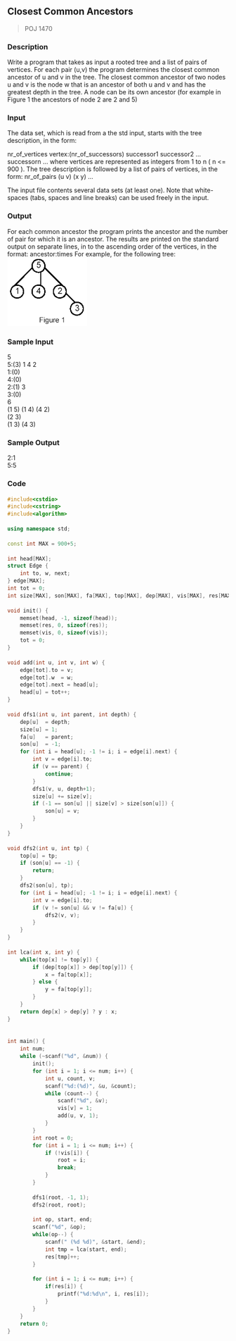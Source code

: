 ## Closest Common Ancestors 
> POJ 1470

### Description
Write a program that takes as input a rooted tree and a list of pairs of vertices. For each pair (u,v) the program determines the closest common ancestor of u and v in the tree. The closest common ancestor of two nodes u and v is the node w that is an ancestor of both u and v and has the greatest depth in the tree. A node can be its own ancestor (for example in Figure 1 the ancestors of node 2 are 2 and 5)

### Input
The data set, which is read from a the std input, starts with the tree description, in the form: 

nr_of_vertices 
vertex:(nr_of_successors) successor1 successor2 ... successorn 
... 
where vertices are represented as integers from 1 to n ( n <= 900 ). The tree description is followed by a list of pairs of vertices, in the form: 
nr_of_pairs 
(u v) (x y) ... 

The input file contents several data sets (at least one). 
Note that white-spaces (tabs, spaces and line breaks) can be used freely in the input.

### Output
For each common ancestor the program prints the ancestor and the number of pair for which it is an ancestor. The results are printed on the standard output on separate lines, in to the ascending order of the vertices, in the format: ancestor:times 
For example, for the following tree:   
<img src="../img/Closest_Common_Ancestors.jpg">

### Sample Input
5  
5:(3) 1 4 2  
1:(0)  
4:(0)  
2:(1) 3  
3:(0)  
6  
(1 5) (1 4) (4 2)  
      (2 3)  
(1 3) (4 3)  

### Sample Output
2:1  
5:5  

### Code
```cpp
#include<cstdio>
#include<cstring>
#include<algorithm>

using namespace std;

const int MAX = 900+5;

int head[MAX];
struct Edge {
    int to, w, next;
} edge[MAX];
int tot = 0;
int size[MAX], son[MAX], fa[MAX], top[MAX], dep[MAX], vis[MAX], res[MAX];

void init() {
    memset(head, -1, sizeof(head));
    memset(res, 0, sizeof(res));
    memset(vis, 0, sizeof(vis));
    tot = 0;
}

void add(int u, int v, int w) {
    edge[tot].to = v;
    edge[tot].w  = w;
    edge[tot].next = head[u];
    head[u] = tot++;
}

void dfs1(int u, int parent, int depth) {
    dep[u]  = depth;
    size[u] = 1;
    fa[u]   = parent;
    son[u]  = -1;
    for (int i = head[u]; -1 != i; i = edge[i].next) {
        int v = edge[i].to;
        if (v == parent) {
            continue;
        }
        dfs1(v, u, depth+1);
        size[u] += size[v];
        if (-1 == son[u] || size[v] > size[son[u]]) {
            son[u] = v;
        }
    }
}

void dfs2(int u, int tp) {
    top[u] = tp;
    if (son[u] == -1) {
        return;
    }
    dfs2(son[u], tp);
    for (int i = head[u]; -1 != i; i = edge[i].next) {
        int v = edge[i].to;
        if (v != son[u] && v != fa[u]) {
            dfs2(v, v);
        }
    }
}

int lca(int x, int y) {
    while(top[x] != top[y]) {
        if (dep[top[x]] > dep[top[y]]) {
            x = fa[top[x]];
        } else {
            y = fa[top[y]];
        }
    }
    return dep[x] > dep[y] ? y : x;
}


int main() {
    int num;
    while (~scanf("%d", &num)) {
        init();
        for (int i = 1; i <= num; i++) {
            int u, count, v;
            scanf("%d:(%d)", &u, &count);
            while (count--) {
                scanf("%d", &v);
                vis[v] = 1;
                add(u, v, 1);
            }
        }
        int root = 0;
        for (int i = 1; i <= num; i++) {
            if (!vis[i]) {
                root = i;
                break;
            }
        }

        dfs1(root, -1, 1);
        dfs2(root, root);
        
        int op, start, end;
        scanf("%d", &op);
        while(op--) {
            scanf(" (%d %d)", &start, &end);
            int tmp = lca(start, end);
            res[tmp]++;
        }

        for (int i = 1; i <= num; i++) {
            if(res[i]) {
                printf("%d:%d\n", i, res[i]);
            }
        }
    }
    return 0;
}
```
